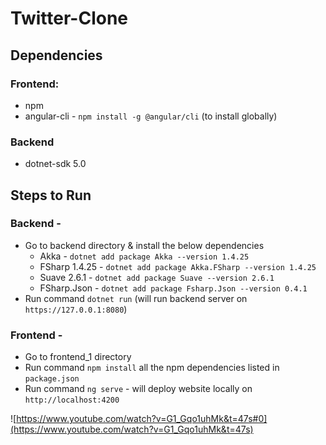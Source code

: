 # Twitter-Clone

## Dependencies
### Frontend:
- npm 
- angular-cli - `npm install -g @angular/cli` (to install globally)

### Backend
- dotnet-sdk 5.0 

## Steps to Run

### Backend -
- Go to backend directory & install the below dependencies
    - Akka - `dotnet add package Akka --version 1.4.25`
    - FSharp 1.4.25 - `dotnet add package Akka.FSharp --version 1.4.25`
    - Suave 2.6.1 - `dotnet add package Suave --version 2.6.1`
    - FSharp.Json - `dotnet add package Fsharp.Json --version 0.4.1`
- Run command `dotnet run` (will run backend server on `https://127.0.0.1:8080`)

### Frontend -
- Go to frontend_1 directory
- Run command  `npm install` all the npm dependencies listed in `package.json`
- Run command `ng serve` - will deploy website locally on `http://localhost:4200` 






![https://www.youtube.com/watch?v=G1_Gqo1uhMk&t=47s#0](https://www.youtube.com/watch?v=G1_Gqo1uhMk&t=47s)

